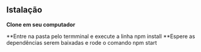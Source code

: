 ## Istalação

**Clone em seu computador**

**Entre na pasta pelo termminal e execute a linha npm install
**Espere as dependências serem baixadas e rode o comando npm start
